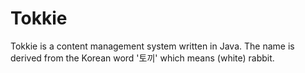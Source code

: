 # Tokkie

Tokkie is a content management system written in Java.
The name is derived from the Korean word '토끼' which means (white) rabbit.
